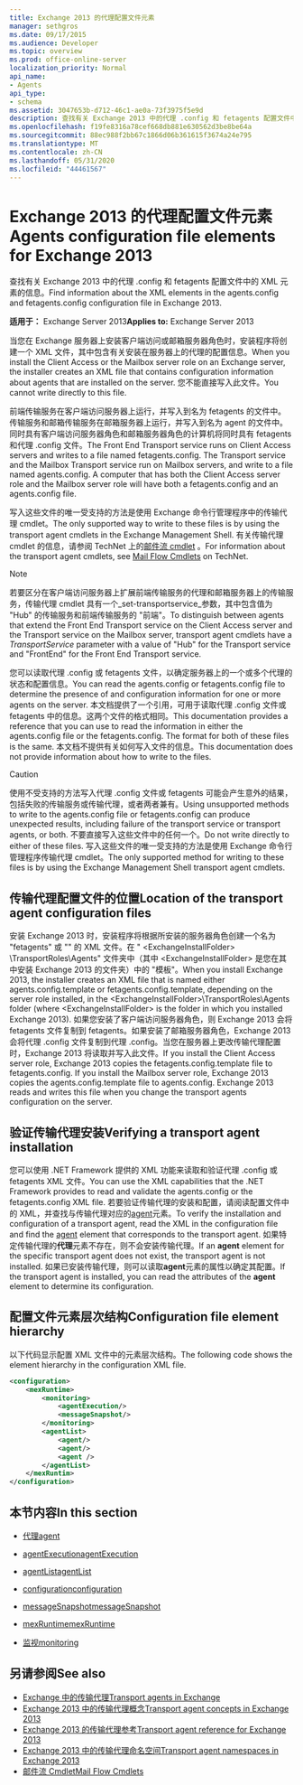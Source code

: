 ```yaml
---
title: Exchange 2013 的代理配置文件元素
manager: sethgros
ms.date: 09/17/2015
ms.audience: Developer
ms.topic: overview
ms.prod: office-online-server
localization_priority: Normal
api_name:
- Agents
api_type:
- schema
ms.assetid: 3047653b-d712-46c1-ae0a-73f3975f5e9d
description: 查找有关 Exchange 2013 中的代理 .config 和 fetagents 配置文件中的 XML 元素的信息。
ms.openlocfilehash: f19fe8316a78cef668db881e630562d3be8be64a
ms.sourcegitcommit: 88ec988f2bb67c1866d06b361615f3674a24e795
ms.translationtype: MT
ms.contentlocale: zh-CN
ms.lasthandoff: 05/31/2020
ms.locfileid: "44461567"
---
```

# <a name="agents-configuration-file-elements-for-exchange-2013"></a><span data-ttu-id="125a8-103">Exchange 2013 的代理配置文件元素</span><span class="sxs-lookup"><span data-stu-id="125a8-103">Agents configuration file elements for Exchange 2013</span></span>

<span data-ttu-id="125a8-104">查找有关 Exchange 2013 中的代理 .config 和 fetagents 配置文件中的 XML 元素的信息。</span><span class="sxs-lookup"><span data-stu-id="125a8-104">Find information about the XML elements in the agents.config and fetagents.config configuration file in Exchange 2013.</span></span>
  
<span data-ttu-id="125a8-105">**适用于：** Exchange Server 2013</span><span class="sxs-lookup"><span data-stu-id="125a8-105">**Applies to:** Exchange Server 2013</span></span>
  
<span data-ttu-id="125a8-106">当您在 Exchange 服务器上安装客户端访问或邮箱服务器角色时，安装程序将创建一个 XML 文件，其中包含有关安装在服务器上的代理的配置信息。</span><span class="sxs-lookup"><span data-stu-id="125a8-106">When you install the Client Access or the Mailbox server role on an Exchange server, the installer creates an XML file that contains configuration information about agents that are installed on the server.</span></span> <span data-ttu-id="125a8-107">您不能直接写入此文件。</span><span class="sxs-lookup"><span data-stu-id="125a8-107">You cannot write directly to this file.</span></span> 
  
<span data-ttu-id="125a8-108">前端传输服务在客户端访问服务器上运行，并写入到名为 fetagents 的文件中。传输服务和邮箱传输服务在邮箱服务器上运行，并写入到名为 agent 的文件中。同时具有客户端访问服务器角色和邮箱服务器角色的计算机将同时具有 fetagents 和代理 .config 文件。</span><span class="sxs-lookup"><span data-stu-id="125a8-108">The Front End Transport service runs on Client Access servers and writes to a file named fetagents.config. The Transport service and the Mailbox Transport service run on Mailbox servers, and write to a file named agents.config. A computer that has both the Client Access server role and the Mailbox server role will have both a fetagents.config and an agents.config file.</span></span> 
  
<span data-ttu-id="125a8-109">写入这些文件的唯一受支持的方法是使用 Exchange 命令行管理程序中的传输代理 cmdlet。</span><span class="sxs-lookup"><span data-stu-id="125a8-109">The only supported way to write to these files is by using the transport agent cmdlets in the Exchange Management Shell.</span></span> <span data-ttu-id="125a8-110">有关传输代理 cmdlet 的信息，请参阅 TechNet 上的[邮件流 cmdlet](https://technet.microsoft.com/library/aa998553%28v=exchg.150%29.aspx) 。</span><span class="sxs-lookup"><span data-stu-id="125a8-110">For information about the transport agent cmdlets, see [Mail Flow Cmdlets](https://technet.microsoft.com/library/aa998553%28v=exchg.150%29.aspx) on TechNet.</span></span> 
  
> [!NOTE]
> <span data-ttu-id="125a8-111">若要区分在客户端访问服务器上扩展前端传输服务的代理和邮箱服务器上的传输服务，传输代理 cmdlet 具有一个_set-transportservice_参数，其中包含值为 "Hub" 的传输服务和前端传输服务的 "前端"。</span><span class="sxs-lookup"><span data-stu-id="125a8-111">To distinguish between agents that extend the Front End Transport service on the Client Access server and the Transport service on the Mailbox server, transport agent cmdlets have a  _TransportService_ parameter with a value of "Hub" for the Transport service and "FrontEnd" for the Front End Transport service.</span></span> 
  
<span data-ttu-id="125a8-112">您可以读取代理 .config 或 fetagents 文件，以确定服务器上的一个或多个代理的状态和配置信息。</span><span class="sxs-lookup"><span data-stu-id="125a8-112">You can read the agents.config or fetagents.config file to determine the presence of and configuration information for one or more agents on the server.</span></span> <span data-ttu-id="125a8-113">本文档提供了一个引用，可用于读取代理 .config 文件或 fetagents 中的信息。这两个文件的格式相同。</span><span class="sxs-lookup"><span data-stu-id="125a8-113">This documentation provides a reference that you can use to read the information in either the agents.config file or the fetagents.config. The format for both of these files is the same.</span></span> <span data-ttu-id="125a8-114">本文档不提供有关如何写入文件的信息。</span><span class="sxs-lookup"><span data-stu-id="125a8-114">This documentation does not provide information about how to write to the files.</span></span>
  
> [!CAUTION]
> <span data-ttu-id="125a8-115">使用不受支持的方法写入代理 .config 文件或 fetagents 可能会产生意外的结果，包括失败的传输服务或传输代理，或者两者兼有。</span><span class="sxs-lookup"><span data-stu-id="125a8-115">Using unsupported methods to write to the agents.config file or fetagents.config can produce unexpected results, including failure of the transport service or transport agents, or both.</span></span> <span data-ttu-id="125a8-116">不要直接写入这些文件中的任何一个。</span><span class="sxs-lookup"><span data-stu-id="125a8-116">Do not write directly to either of these files.</span></span> <span data-ttu-id="125a8-117">写入这些文件的唯一受支持的方法是使用 Exchange 命令行管理程序传输代理 cmdlet。</span><span class="sxs-lookup"><span data-stu-id="125a8-117">The only supported method for writing to these files is by using the Exchange Management Shell transport agent cmdlets.</span></span> 
  
## <a name="location-of-the-transport-agent-configuration-files"></a><span data-ttu-id="125a8-118">传输代理配置文件的位置</span><span class="sxs-lookup"><span data-stu-id="125a8-118">Location of the transport agent configuration files</span></span>
<span data-ttu-id="125a8-119"><a name="bk_ConfigLoc"> </a></span><span class="sxs-lookup"><span data-stu-id="125a8-119"><a name="bk_ConfigLoc"> </a></span></span>

<span data-ttu-id="125a8-120">安装 Exchange 2013 时，安装程序将根据所安装的服务器角色创建一个名为 "fetagents" 或 "" 的 XML 文件。在 " \<ExchangeInstallFolder\> \TransportRoles\Agents" 文件夹中（其中 \<ExchangeInstallFolder\> 是您在其中安装 Exchange 2013 的文件夹）中的 "模板"。</span><span class="sxs-lookup"><span data-stu-id="125a8-120">When you install Exchange 2013, the installer creates an XML file that is named either agents.config.template or fetagents.config.template, depending on the server role installed, in the \<ExchangeInstallFolder\>\TransportRoles\Agents folder (where \<ExchangeInstallFolder\> is the folder in which you installed Exchange 2013).</span></span> <span data-ttu-id="125a8-121">如果您安装了客户端访问服务器角色，则 Exchange 2013 会将 fetagents 文件复制到 fetagents。如果安装了邮箱服务器角色，Exchange 2013 会将代理 .config 文件复制到代理 .config。当您在服务器上更改传输代理配置时，Exchange 2013 将读取并写入此文件。</span><span class="sxs-lookup"><span data-stu-id="125a8-121">If you install the Client Access server role, Exchange 2013 copies the fetagents.config.template file to fetagents.config. If you install the Mailbox server role, Exchange 2013 copies the agents.config.template file to agents.config. Exchange 2013 reads and writes this file when you change the transport agents configuration on the server.</span></span>
  
## <a name="verifying-a-transport-agent-installation"></a><span data-ttu-id="125a8-122">验证传输代理安装</span><span class="sxs-lookup"><span data-stu-id="125a8-122">Verifying a transport agent installation</span></span>
<span data-ttu-id="125a8-123"><a name="bk_verifyinstall"> </a></span><span class="sxs-lookup"><span data-stu-id="125a8-123"><a name="bk_verifyinstall"> </a></span></span>

<span data-ttu-id="125a8-124">您可以使用 .NET Framework 提供的 XML 功能来读取和验证代理 .config 或 fetagents XML 文件。</span><span class="sxs-lookup"><span data-stu-id="125a8-124">You can use the XML capabilities that the .NET Framework provides to read and validate the agents.config or the fetagents.config XML file.</span></span> <span data-ttu-id="125a8-125">若要验证传输代理的安装和配置，请阅读配置文件中的 XML，并查找与传输代理对应的[agent](agent.md)元素。</span><span class="sxs-lookup"><span data-stu-id="125a8-125">To verify the installation and configuration of a transport agent, read the XML in the configuration file and find the [agent](agent.md) element that corresponds to the transport agent.</span></span> <span data-ttu-id="125a8-126">如果特定传输代理的**代理**元素不存在，则不会安装传输代理。</span><span class="sxs-lookup"><span data-stu-id="125a8-126">If an **agent** element for the specific transport agent does not exist, the transport agent is not installed.</span></span> <span data-ttu-id="125a8-127">如果已安装传输代理，则可以读取**agent**元素的属性以确定其配置。</span><span class="sxs-lookup"><span data-stu-id="125a8-127">If the transport agent is installed, you can read the attributes of the **agent** element to determine its configuration.</span></span> 
  
## <a name="configuration-file-element-hierarchy"></a><span data-ttu-id="125a8-128">配置文件元素层次结构</span><span class="sxs-lookup"><span data-stu-id="125a8-128">Configuration file element hierarchy</span></span>
<span data-ttu-id="125a8-129"><a name="bk_elementref"> </a></span><span class="sxs-lookup"><span data-stu-id="125a8-129"><a name="bk_elementref"> </a></span></span>

<span data-ttu-id="125a8-130">以下代码显示配置 XML 文件中的元素层次结构。</span><span class="sxs-lookup"><span data-stu-id="125a8-130">The following code shows the element hierarchy in the configuration XML file.</span></span>
  
```XML
<configuration>
    <mexRuntime>
        <monitoring>
            <agentExecution/>
            <messageSnapshot/>
        </monitoring>
        <agentList>
            <agent/>
            <agent/>
            <agent />
        </agentList>
    </mexRuntim>
</configuration>
```

## <a name="in-this-section"></a><span data-ttu-id="125a8-131">本节内容</span><span class="sxs-lookup"><span data-stu-id="125a8-131">In this section</span></span>
<span data-ttu-id="125a8-132"><a name="bk_elementreflist"> </a></span><span class="sxs-lookup"><span data-stu-id="125a8-132"><a name="bk_elementreflist"> </a></span></span>

- [<span data-ttu-id="125a8-133">代理</span><span class="sxs-lookup"><span data-stu-id="125a8-133">agent</span></span>](agent.md)
    
- [<span data-ttu-id="125a8-134">agentExecution</span><span class="sxs-lookup"><span data-stu-id="125a8-134">agentExecution</span></span>](agentexecution.md)
    
- [<span data-ttu-id="125a8-135">agentList</span><span class="sxs-lookup"><span data-stu-id="125a8-135">agentList</span></span>](agentlist.md)
    
- [<span data-ttu-id="125a8-136">configuration</span><span class="sxs-lookup"><span data-stu-id="125a8-136">configuration</span></span>](configuration.md)
    
- [<span data-ttu-id="125a8-137">messageSnapshot</span><span class="sxs-lookup"><span data-stu-id="125a8-137">messageSnapshot</span></span>](messagesnapshot.md)
    
- [<span data-ttu-id="125a8-138">mexRuntime</span><span class="sxs-lookup"><span data-stu-id="125a8-138">mexRuntime</span></span>](mexruntime.md)
    
- [<span data-ttu-id="125a8-139">监视</span><span class="sxs-lookup"><span data-stu-id="125a8-139">monitoring</span></span>](monitoring.md)
    
## <a name="see-also"></a><span data-ttu-id="125a8-140">另请参阅</span><span class="sxs-lookup"><span data-stu-id="125a8-140">See also</span></span>

- [<span data-ttu-id="125a8-141">Exchange 中的传输代理</span><span class="sxs-lookup"><span data-stu-id="125a8-141">Transport agents in Exchange</span></span>](transport-agents-in-exchange-2013.md)
- [<span data-ttu-id="125a8-142">Exchange 2013 中的传输代理概念</span><span class="sxs-lookup"><span data-stu-id="125a8-142">Transport agent concepts in Exchange 2013</span></span>](transport-agent-concepts-in-exchange-2013.md)
- [<span data-ttu-id="125a8-143">Exchange 2013 的传输代理参考</span><span class="sxs-lookup"><span data-stu-id="125a8-143">Transport agent reference for Exchange 2013</span></span>](transport-agent-reference-for-exchange-2013.md)
- [<span data-ttu-id="125a8-144">Exchange 2013 中的传输代理命名空间</span><span class="sxs-lookup"><span data-stu-id="125a8-144">Transport agent namespaces in Exchange 2013</span></span>](transport-agent-namespaces-in-exchange-2013.md)
- [<span data-ttu-id="125a8-145">邮件流 Cmdlet</span><span class="sxs-lookup"><span data-stu-id="125a8-145">Mail Flow Cmdlets</span></span>](https://docs.microsoft.com/powershell/exchange/?view=exchange-ps)
    

